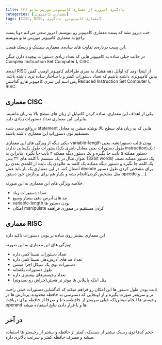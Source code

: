 ```yaml
---
title: یادگیری امروزم از معماری کامپیوتر موریس مانو (۲)
categories: [معماری کامپیوتر]
tags: [CISC, RISC, معماری کامپیوتر, یادگیری]
---
```



خب دیروز نشد که پست معماری کامپیوتر رو بنویسم. امروز سعی می‌کنم دوتا پست راجع به معماری کامپیوتر موریس مانو بنویسم. 

این پست درباره‌ی تفاوت های ساده‌ی معماری سیسک و ریسک هست.

در حالت خیلی ساده به کامپیوتر هایی که تعداد زیادی دستورات پیچیده دارن میگن Complex Instruction Set Computer یا CISC.

ایده‌ی RISC از اینجا اومد که اوایل دهه هشتاد یه سری طراحای کامپیوتر 
اومدن گفتن بیاین کامپیوتری داشته باشیم که تعداد دستورات کمتر و با ساختار
ساده تری داشته باشه. پس اسم این سری کامپیوتر هارو گذاشتن Reduced 
Instruction Set Computer یا RISC.

## معماری CISC

یکی از اهداف این معماری، ساده کردن کامپایل از زبان های سطح بالا به زبان ماشینه. بنابراین این معماری تعداد دستورات زیادی داره. 

درواقع سعی شده statement هایی که به زبان های سطح بالا نوشته میشن یه معادل مستقیم توی دستوراتِ این معماری داشته باشند.

یکی دیگه از ویژگی های این معماری، variable-length بودن قالب 
دستوراتشه. یعنی دستورات طول یکسانی ندارند(طول دستورات یعنی معادل باینری 
یک instruction)؛ یک دستور ممکنه ۵ بایت جا بگیره و یک دستور دیگه ممکنه ۲ 
بایت جا بگیره. بنابراین به عنوان مثال در یک سیستم با کلمه های ۳۲ بیتی 
(32bit words) یک دستور ممکنه نصف یک کلمه جا بگیره و دستور دیگه ممکنه یک 
کلمه به علاوه‌ی یک بایت از کلمه‌ی بعدی رو اشغال کنه. در این معماری یک 
بار باید عمل decode برای مشخص کردن طول دستور انجام بشه و یکبار هم برای 
پردازشِ خودِ دستور(مثل مشخص کردن opcode و …).

خلاصه ویژگی های این معماری به این صورته:

+ تعداد دستورات زیاد
+ مد های آدرس دهی بسیار وسیع
+ variable-length بودن دستور ها
+ امکان manipulate کردن مستقیم در مموری فراهمه

## معماری RISC

این معماری بیشتر روی ساده تر بودن دستورات تاکید داره

ویژگی های این معماری به این صورته:

+ تعداد دستورات نسبتا کمی داره
+ تعداد مد های آدرس‌دهی نسبتا کمی داره
+ دستورات توی یک سیکل اجرا میشن
+ طول دستورات یکسانه
+ تعداد رجیسترهای بیشتری داره
+ مثل اینکه پایپلاین ها موثر تر هستن(چراش رو نمیدونم)

ثابت بودن طول دستور ها این امکان رو فراهم میکنه که کدگشایی دستورات 
خیلی راحت تر و سریعتر صورت بگیره و از اونجایی که دسترسی به حافظه محدوده،
پردازش ها در رجیستر ها انجام میشن(که خیلی سریعتر از حافظه‌ست) و صرفا از
حافظه برای دریافت operand ها و یا قرار دادن نتایج استفاده میشه.

## در آخر

حجم کدها توی ریسک بیشتر از سیسکه، کمتر از حافظه و بیشتر از رجیستر ها استفاده میشه و مصرف حافظه کمتر و سرعت بالاتری داره.
